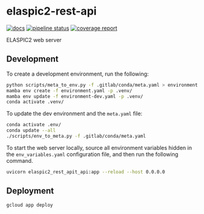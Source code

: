 # elaspic2-rest-api

[![docs](https://img.shields.io/badge/docs-v0.1.3-blue.svg)](https://ostrokach.gitlab.io/elaspic2-rest-api/v0.1.3/)
[![pipeline status](https://gitlab.com/elaspic/elaspic2-rest-api/badges/v0.1.3/pipeline.svg)](https://gitlab.com/elaspic/elaspic2-rest-api/commits/v0.1.3/)
[![coverage report](https://gitlab.com/elaspic/elaspic2-rest-api/badges/v0.1.3/coverage.svg)](https://elaspic.gitlab.io/elaspic2-rest-api/v0.1.3/htmlcov/)

ELASPIC2 web server

## Development

To create a development environment, run the following:

```bash
python scripts/meta_to_env.py -f .gitlab/conda/meta.yaml > environment.yaml
mamba env create -f environment.yaml -p .venv/
mamba env update -f environment-dev.yaml -p .venv/
conda activate .venv/
```

To update the dev environment and the `meta.yaml` file:

```bash
conda activate .env/
conda update --all
./scripts/env_to_meta.py -f .gitlab/conda/meta.yaml
```

To start the web server locally, source all environment variables hidden in the
`env_variables.yaml` configuration file, and then run the following command.

```bash
uvicorn elaspic2_rest_apit_api:app --reload --host 0.0.0.0
```

## Deployment

```bash
gcloud app deploy
```
